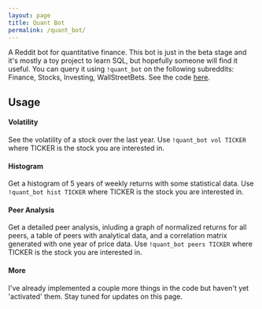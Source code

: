 ```yaml
---
layout: page
title: Quant Bot
permalink: /quant_bot/
---
```


A Reddit bot for quantitative finance. 
This bot is just in the beta stage and it's mostly a toy project to learn SQL, but hopefully someone will find it useful.
You can query it using `!quant_bot` on the following subreddits:
Finance, Stocks, Investing, WallStreetBets.
See the code [here](https://github.com/ikmckenz/quant_bot).

## Usage

#### Volatility
See the volatility of a stock over the last year.
Use `!quant_bot vol TICKER`
where TICKER is the stock you are interested in.

#### Histogram
Get a histogram of 5 years of weekly returns with some statistical data.
Use `!quant_bot hist TICKER`
where TICKER is the stock you are interested in.

#### Peer Analysis
Get a detailed peer analysis, inluding a graph of normalized returns for all peers, a table of peers with analytical data, and a correlation matrix generated with one year of price data.
Use `!quant_bot peers TICKER`
where TICKER is the stock you are interested in.

#### More
I've already implemented a couple more things in the code but haven't yet 'activated' them. 
Stay tuned for updates on this page.
